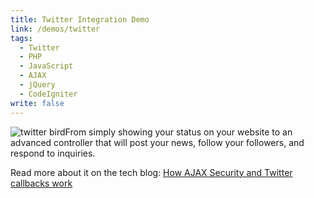 ```yaml
---
title: Twitter Integration Demo
link: /demos/twitter
tags: 
  - Twitter
  - PHP
  - JavaScript
  - AJAX
  - jQuery
  - CodeIgniter
write: false
---
```


<img alt="twitter bird" title="" class="right" src="/img/twitter.png" />From simply showing your status on your website to an advanced controller that will post your news, follow your followers, and respond to inquiries.

Read more about it on the tech blog: <a href="http://nfriedly.com/techblog/2009/06/javascript-security-ajax-json-and-twitter-callbacks/">How AJAX Security and Twitter callbacks work</a>
